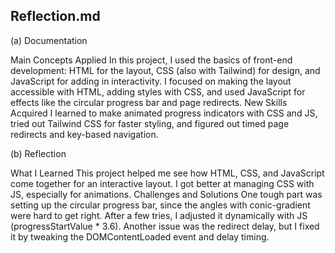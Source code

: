 ## Reflection.md
(a) Documentation

Main Concepts Applied
In this project, I used the basics of front-end development: HTML for the layout, CSS (also with Tailwind) for design, and JavaScript for adding in interactivity. I focused on making the layout accessible with HTML, adding styles with CSS, and used JavaScript for effects like the circular progress bar and page redirects.
New Skills Acquired
I learned to make animated progress indicators with CSS and JS, tried out Tailwind CSS for faster styling, and figured out timed page redirects and key-based navigation.

(b) Reflection

What I Learned
This project helped me see how HTML, CSS, and JavaScript come together for an interactive layout. I got better at managing CSS with JS, especially for animations.
Challenges and Solutions
One tough part was setting up the circular progress bar, since the angles with conic-gradient were hard to get right. After a few tries, I adjusted it dynamically with JS (progressStartValue * 3.6). Another issue was the redirect delay, but I fixed it by tweaking the DOMContentLoaded event and delay timing.
